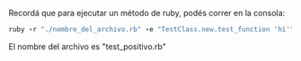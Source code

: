 Recordá que para ejecutar un método de ruby, podés correr en la consola:

```ruby
ruby -r "./nombre_del_archivo.rb" -e "TestClass.new.test_function 'hi'"
```

El nombre del archivo es "test_positivo.rb"